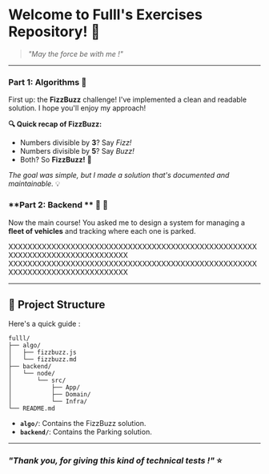 # Welcome to **Fulll's Exercises** Repository! 🚀

> _"May the force be with me !"_

---

### **Part 1: Algorithms** 🤯
First up: the **FizzBuzz** challenge! I've implemented a clean and readable solution. I hope you'll enjoy my approach!

**🔍 Quick recap of FizzBuzz:**
- Numbers divisible by **3**? Say _Fizz!_
- Numbers divisible by **5**? Say _Buzz!_
- Both? So **FizzBuzz!** 🎉

_The goal was simple, but I made a solution that's documented and maintainable._ 💡

### **Part 2: Backend ** 🏢 🚗
Now the main course! You asked me to design a system for managing a **fleet of vehicles** and tracking where each one is parked.

XXXXXXXXXXXXXXXXXXXXXXXXXXXXXXXXXXXXXXXXXXXXXXXXXXXXXXXXXXXXXXXXXXXXXXXXXXXXX
XXXXXXXXXXXXXXXXXXXXXXXXXXXXXXXXXXXXXXXXXXXXXXXXXXXXXXXXXXXXXXXXXXXXXXXXXXXXX

---

## 🔧 Project Structure
Here's a quick guide :

```
fulll/
├── algo/
│   ├── fizzbuzz.js
│   └── fizzbuzz.md
├── backend/
│   └── node/
│       └── src/
│           ├── App/
│           ├── Domain/
│           └── Infra/
└── README.md
```

- **`algo/`**: Contains the FizzBuzz solution.
- **`backend/`**: Contains the Parking solution.

---

### _"Thank you, for giving this kind of technical tests !"_ ⭐

